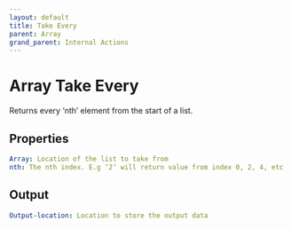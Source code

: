 ```yaml
---
layout: default
title: Take Every
parent: Array
grand_parent: Internal Actions
---
```

# Array Take Every
Returns every ‘nth’ element from the start of a list.

## Properties
```yaml
Array: Location of the list to take from
nth: The nth index. E.g ‘2’ will return value from index 0, 2, 4, etc
```

## Output
```yaml
Output-location: Location to store the output data
```
